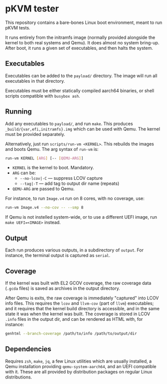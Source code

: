 # pKVM tester #

This repository contains a bare-bones Linux boot environment, meant to run pKVM
tests.

It runs entirely from the initramfs image (normally provided alongside the
kernel to both real systems and Qemu). It does almost no system bring-up. After
boot, it runs a given set of executables, and then halts the system.

## Executables ##

Executables can be added to the `payload/` directory. The image will run all
executables in that directory.

Executables must be either statically compiled aarch64 binaries, or shell
scripts compatible with `busybox ash`.

## Running ##

Add any executables to `payload/`, and run `make`. This produces
`_build/{var,efi,initramfs}.img` which can be used with Qemu. The kernel must be
provided separately.

Alternatively, just run `scripts/run-vm <KERNEL>`. This rebuilds the images and
boots Qemu. The arg syntax of `run-vm` is:
```bash
run-vm KERNEL [ARG] [-- [QEMU-ARG]]
```

- `KERNEL` is the kernel to boot. Mandatory.
- `ARG` can be:
  + `--no-lcov|-C` — suppress LCOV capture
  + `--tag|-T` — add tag to output dir name (repeats)
- `QEMU-ARG` are passed to Qemu.

For instance, to run `Image.v4` run on 8 cores, with no coverage, use:
```bash
run-vm Image.v4 --no-cov -- --smp 8
```

If Qemu is not instelled system-wide, or to use a different UEFI image, run
`make UEFI=<IMAGE>` instead.

## Output ##

Each run produces various outputs, in a subdirectory of `output`. For instance,
the terminal output is captured as `serial`.

## Coverage ##

If the kernel was built with EL2 GCOV coverage, the raw coverage data (`.gcda`
files) is saved as archives in the output directory.

After Qemu is exits, the raw coverage is immediately "captured" into LCOV info
files. This requires the `lcov` and `llvm-cov` (part of `llvm`) executables;
and it requires that the kernel build directory is accessible, and in the same
state it was when the kernel was built. The coverage is stored in LCOV `.info`
files in the output dir, and can be rendered as HTML with, for instance:

```bash
genhtml --branch-coverage /path/to/info /path/to/output/dir
```

## Dependencies ##

Requires `zsh`, `make`, `jq`, a few Linux utilities which are usually installed, a Qemu
installation providing `qemu-system-aarch64`, and an UEFI compatible with it.
These are all provided by distribution packages on regular Linux distributions.
